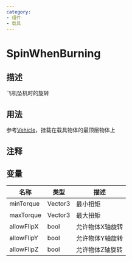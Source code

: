 ```yaml
---
category: 
- 组件
- 载具
---
```

# SpinWhenBurning

## 描述

飞机坠机时的旋转

## 用法

参考[Vehicle](/cn/Components/Vehicle.md)，挂载在载具物体的最顶层物体上

## 注释

## 变量
| 名称 | 类型 | 描述 |
| ----------- | ----------- | ----------- |
| minTorque | Vector3 | 最小扭矩 |
| maxTorque | Vector3 | 最大扭矩 |
| allowFlipX | bool | 允许物体X轴旋转 |
| allowFlipY | bool | 允许物体Y轴旋转 |
| allowFlipZ | bool | 允许物体Z轴旋转 |
